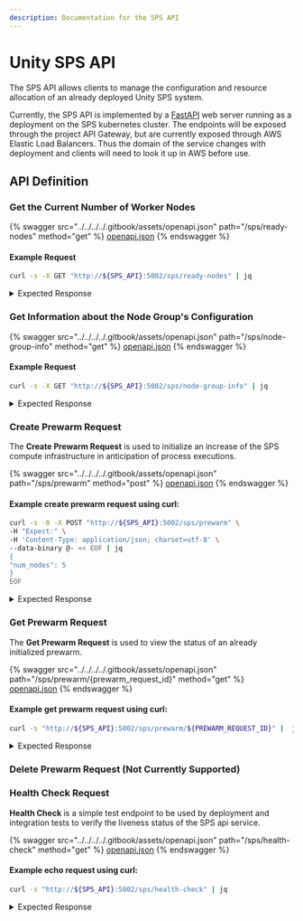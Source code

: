 ```yaml
---
description: Documentation for the SPS API
---
```


# Unity SPS API

The SPS API allows clients to manage the configuration and resource allocation of an already deployed Unity SPS system.

Currently, the SPS API is implemented by a [FastAPI](https://fastapi.tiangolo.com/) web server running as a deployment on the SPS kubernetes cluster. The endpoints will be exposed through the project API Gateway, but are currently exposed through AWS Elastic Load Balancers. Thus the domain of the service changes with deployment and clients will need to look it up in AWS before use.

## API Definition

### Get the Current Number of Worker Nodes

{% swagger src="../../../../.gitbook/assets/openapi.json" path="/sps/ready-nodes" method="get" %}
[openapi.json](../../../../.gitbook/assets/openapi.json)
{% endswagger %}

#### Example Request

```sh
curl -s -X GET "http://${SPS_API}:5002/sps/ready-nodes" | jq
```

<details>

<summary>Expected Response</summary>

```json
{
  "ready_nodes": 3
}
```

</details>

### Get Information about the Node Group's Configuration

{% swagger src="../../../../.gitbook/assets/openapi.json" path="/sps/node-group-info" method="get" %}
[openapi.json](../../../../.gitbook/assets/openapi.json)
{% endswagger %}

#### Example Request

```sh
curl -s -X GET "http://${SPS_API}:5002/sps/node-group-info" | jq
```

<details>

<summary>Expected Response</summary>

```json
{
  "instance_types": [
    "m3.medium"
  ],
  "desired_size": 3,
  "min_size": 0,
  "max_size": 10,
  "ready_nodes": 3
}
```



</details>

### Create Prewarm Request

The **Create Prewarm Request** is used to initialize an increase of the SPS compute infrastructure in anticipation of process executions.

{% swagger src="../../../../.gitbook/assets/openapi.json" path="/sps/prewarm" method="post" %}
[openapi.json](../../../../.gitbook/assets/openapi.json)
{% endswagger %}

#### &#x20;Example create prewarm request using curl:

```sh
curl -s -0 -X POST "http://${SPS_API}:5002/sps/prewarm" \
-H "Expect:" \
-H 'Content-Type: application/json; charset=utf-8' \
--data-binary @- << EOF | jq
{ 
"num_nodes": 5
}
EOF
```

<details>

<summary>Expected Response</summary>

```json
{
  "success": true,
  "message": "Prewarm request accepted with ID 3122702a-8242-45ea-974d-b1ad5c33fe4a",
  "prewarm_request_id": "3122702a-8242-45ea-974d-b1ad5c33fe4a"
}
```

</details>

### Get Prewarm Request

The **Get Prewarm Request** is used to view the status of an already initialized prewarm.

{% swagger src="../../../../.gitbook/assets/openapi.json" path="/sps/prewarm/{prewarm_request_id}" method="get" %}
[openapi.json](../../../../.gitbook/assets/openapi.json)
{% endswagger %}

#### Example get prewarm request using curl:

```sh
curl -s "http://${SPS_API}:5002/sps/prewarm/${PREWARM_REQUEST_ID}" |  jq 
```

<details>

<summary>Expected Response</summary>

```json
{
  "status": "Running",
  "last_update_timestamp": "2023-03-29T21:32:33.066399",
  "desired_size": 1,
  "ready_nodes": 2,
  "node_group_update": {
    "id": "1c6aa0e8-197f-319f-9cc9-97b1639d5b3e",
    "status": "Successful",
    "type": "ConfigUpdate",
    "params": [
      {
        "type": "DesiredSize",
        "value": "1"
      }
    ],
    "createdAt": "2023-03-29T21:31:41.550000+00:00",
    "errors": []
  },
  "error": null
}
```

</details>

### Delete Prewarm Request (Not Currently Supported)

### Health Check Request

**Health Check** is a simple test endpoint to be used by deployment and integration tests to verify the liveness status of the SPS api service.

{% swagger src="../../../../.gitbook/assets/openapi.json" path="/sps/health-check" method="get" %}
[openapi.json](../../../../.gitbook/assets/openapi.json)
{% endswagger %}

#### Example echo request using curl:

```sh
curl -s "http://${SPS_API}:5002/sps/health-check" | jq
```

<details>

<summary>Expected Response</summary>

```json
{
    "message": "The U-SPS On-Demand API is running and accessible"
}
```

</details>

